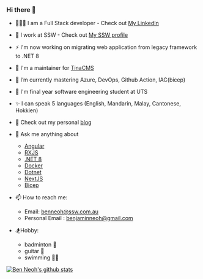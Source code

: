 ### Hi there 👋

- 🧑🏻‍💻 I am a Full Stack developer - Check out [My LinkedIn](https://www.linkedin.com/in/benjaminneoh/)
- 🔭 I work at SSW - Check out [My SSW profile](https://www.ssw.com.au/people/ben-neoh/)
- ⚡ I'm now working on migrating web application from legacy framework to .NET 8
- 🐐 I'm a maintainer for [TinaCMS](https://github.com/tinacms/tinacms)
- 🌱 I’m currently mastering Azure, DevOps, Github Action, IAC(bicep)
- 🏫 I'm final year software engineering student at UTS
- ✨ I can speak 5 languages (English, Mandarin, Malay, Cantonese, Hokkien)
- 📝 Check out my personal [blog](https://medium.com/@benjaminneoh6343)
- 💬 Ask me anything about
  - [Angular](https://www.ssw.com.au/people/ben-neoh/)
  - [RXJS](https://rxjs.dev/)
  - [.NET 8](https://learn.microsoft.com/en-us/dotnet/core/whats-new/dotnet-8)
  - [Docker](https://www.docker.com/)
  - [Dotnet](https://dotnet.microsoft.com/en-us/)
  - [NextJS](https://nextjs.org/)
  - [Bicep](https://learn.microsoft.com/en-us/azure/azure-resource-manager/bicep/overview?tabs=bicep)

- 📫 How to reach me:
  - Email: [benneoh@ssw.com.au](benneoh@ssw.com.au)
  - Personal Email : [benjaminneoh@gmail.com](benjaminneoh@gmail.com)

- 🏂Hobby:
  - badminton 🏸
  - guitar 🎸
  - swimming 🏊‍♂️
    
[![Ben Neoh's github stats](https://github-readme-stats.vercel.app/api?username=ben0189&theme=dark)](https://github.com/ben0189/github-readme-stats)
